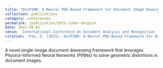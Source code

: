 ```yaml
---
title: "DocPINN: A Neural PDE-Based Framework for Document Image Dewarping"
collection: publications
category: conferences
permalink: /publication/2025-icdar-docpinn
date: 2025-09-01
venue: 'International Conference on Document Analysis and Recognition (ICDAR 2025)'
citation: 'Fan, G. (2025). DocPINN: A Neural PDE-Based Framework for Document Image Dewarping. In <i>International Conference on Document Analysis and Recognition 2025 (ICDAR 2025)</i>.'
---
```


A novel single-image document dewarping framework that leverages Physics-Informed Neural Networks (PINNs) to solve geometric distortions in document images.

